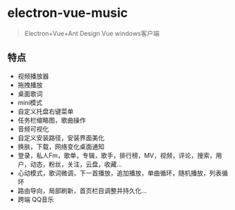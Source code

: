 # electron-vue-music

> Electron+Vue+Ant Design Vue  windows客户端

## 特点
* 视频播放器
* 拖拽播放
* 桌面歌词
* mini模式
* 自定义托盘右键菜单
* 任务栏缩略图，歌曲操作
* 音频可视化
* 自定义安装路径，安装界面美化
* 换肤，下载，网络变化桌面通知
* 登录，私人Fm，歌单，专辑，歌手，排行榜，MV，视频，评论，搜索，用户，动态，粉丝，关注，云盘，收藏...
* 心动模式，歌词微调，下一首播放，追加播放，单曲循环，随机播放，列表循环
* 路由导向，局部刷新，首页栏目调整并持久化...
* 跨端 QQ音乐

